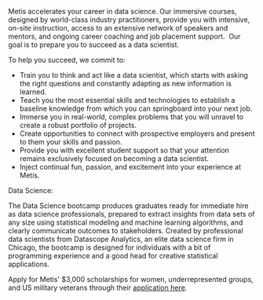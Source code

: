 Metis accelerates your career in data science. Our immersive courses, designed
by world-class industry practitioners, provide you with intensive, on-site
instruction, access to an extensive network of speakers and mentors, and
ongoing career coaching and job placement support.  Our goal is to prepare you
to succeed as a data scientist.

To help you succeed, we commit to:

  * Train you to think and act like a data scientist, which starts with asking the right questions and constantly adapting as new information is learned. 
  * Teach you the most essential skills and technologies to establish a baseline knowledge from which you can springboard into your next job. 
  * Immerse you in real-world, complex problems that you will unravel to create a robust portfolio of projects. 
  * Create opportunities to connect with prospective employers and present to them your skills and passion. 
  * Provide you with excellent student support so that your attention remains exclusively focused on becoming a data scientist. 
  * Inject continual fun, passion, and excitement into your experience at Metis.


Data Science:

The Data Science bootcamp produces graduates ready for immediate hire as data
science professionals, prepared to extract insights from data sets of any size
using statistical modeling and machine learning algorithms, and clearly
communicate outcomes to stakeholders. Created by professional data scientists
from Datascope Analytics, an elite data science firm in Chicago, the bootcamp
is designed for individuals with a bit of programming experience and a good
head for creative statistical applications.

Apply for Metis' $3,000 scholarships for women, underrepresented groups, and US military veterans through their <a href="http://www.thisismetis.com/student_applications/new/?utm_source=bootcamp-finder" rel="nofollow" target="_blank">application here</a>.

